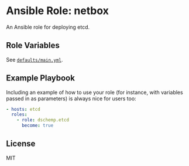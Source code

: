 Ansible Role: netbox
=========

An Ansible role for deploying etcd.

Role Variables
--------------

See [`defaults/main.yml`](defaults/main.yml).

Example Playbook
----------------

Including an example of how to use your role (for instance, with variables passed in as parameters) is always nice for users too:

```yaml
- hosts: etcd
  roles:
    - role: dschemp.etcd
      become: true
```

License
-------

MIT
